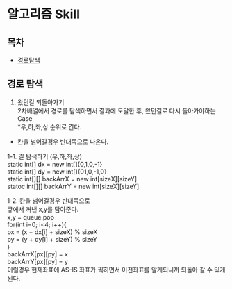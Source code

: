 # 알고리즘 Skill


## 목차
- [경로탐색](#경로-탐색)


## 경로 탐색

1. 왔던길 되돌아가기 <br>
  2차배열에서 경로를 탐색하면서 결과에 도달한 후, 왔던길로 다시 돌아가야하는 Case <br>
  *우,하,좌,상 순위로 간다.
  * 칸을 넘어갈경우 반대쪽으로 나온다.

1-1. 길 탐색하기 (우,하,좌,상) <br>
static int[] dx = new int[]{0,1,0,-1} <br>
static int[] dy = new int[]{01,0,-1,0} <br>
static int[][] backArrX = new int[sizeX][sizeY] <br>
statoc int[][] backArrY = new int[sizeX][sizeY] <br>

1-2. 칸을 넘어갈경우 반대쪽으로 <br>
큐에서 꺼낸 x,y를 담아준다. <br>
x,y = queue.pop <br>
for(int i=0; i<4; i++){  <br>
 px = (x + dx[i] + sizeX) % sizeX  <br>
 py = (y + dy[i] + sizeY) % sizeY <br>
} <br>
backArrX[px][py] = x  <br>
backArrY[px][py] = y  <br>
이럴경우 현재좌표에 AS-IS 좌표가 찍히면서 이전좌표를 알게되니까 되돌아 갈 수 있게된다. <br>

   
